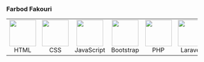 ### Farbod Fakouri 
<table>
  <tr>
    <td align="center">
      <img src="https://upload.wikimedia.org/wikipedia/commons/6/61/HTML5_logo_and_wordmark.svg" width="70" height="70" />
      <br />
      HTML
    </td>
    <td align="center">
      <img src="https://upload.wikimedia.org/wikipedia/commons/d/d5/CSS3_logo_and_wordmark.svg" width="70" height="70" />
      <br />
      CSS
    </td>
    <td align="center">
      <img src="https://upload.wikimedia.org/wikipedia/commons/6/6a/JavaScript-logo.png" width="70" height="70" />
      <br />
      JavaScript
    </td>
    <td align="center">
      <img src="https://en.wikipedia.org/wiki/File:Bootstrap_logo.svg" width="70" height="70" />
      <br />
      Bootstrap
    </td>
    <td align="center">
      <img src="https://www.php.net/images/logos/php-logo.svg" width="70" height="70" />
      <br />
      PHP
    </td>
    <td align="center">
      <img src="https://laravel.com/img/logomark.min.svg" width="70" height="70" />
      <br />
      Laravel
    </td>
  </tr>
</table>
